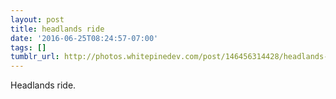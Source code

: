 ```yaml
---
layout: post
title: headlands ride
date: '2016-06-25T08:24:57-07:00'
tags: []
tumblr_url: http://photos.whitepinedev.com/post/146456314428/headlands-ride
---
```

Headlands ride.
